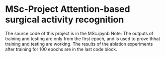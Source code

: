 # MSc-Project Attention-based surgical activity recognition
The source code of this project is in the MSc.ipynb
Note: 
      The outputs of training and testing are only from the first epoch, and is used to prove thhat training and testing are working.
      The results of the ablation experiments after training for 100 epochs are in the last code block.

